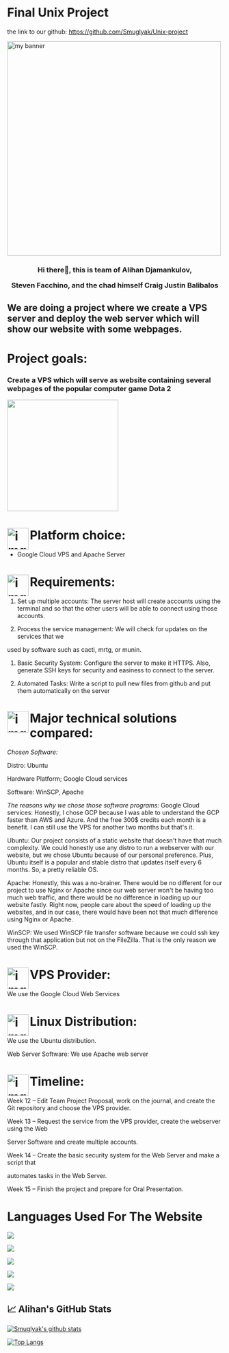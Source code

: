# Final Unix Project

the link to our github: https://github.com/Smuglyak/Unix-project

<p  align="center">

<img  height="500"  src="https://images.unsplash.com/photo-1531297484001-80022131f5a1?ixlib=rb-1.2.1&ixid=MnwxMjA3fDB8MHxzZWFyY2h8MXx8d2ViJTIwd2FsbHBhcGVyfGVufDB8fDB8fA%3D%3D&w=1000&q=80"  alt="my banner"></p>

<h3  style="text-align:center;">Hi there👋, this is team of Alihan Djamankulov,

Steven Facchino, and the chad himself Craig Justin Balibalos</h3>

<h2>We are doing a project where we create a VPS server and deploy the web server which will show our website with some webpages. </h2>

# Project goals:

### Create a VPS which will serve as website containing several webpages of the popular computer game Dota 2

<img  src="https://raw.githubusercontent.com/Smuglyak/Unix-project/main/images/dota2.gif"  height="260px">

# <img align="left"  src="https://raw.githubusercontent.com/Smuglyak/Unix-project/main/images/settings.png"  alt="img"  width="50px"/> Platform choice:

- Google Cloud VPS and Apache Server

# <img align="left"  src="https://raw.githubusercontent.com/Smuglyak/Unix-project/main/images/to-do-list.png"  alt="img"  width="50px"/> Requirements:

1. Set up multiple accounts: The server host will create accounts using the terminal and so that the other users will be able to connect using those accounts.

1. Process the service management: We will check for updates on the services that we

used by software such as cacti, mrtg, or munin.

1. Basic Security System: Configure the server to make it HTTPS. Also, generate SSH keys for security and easiness to connect to the server.

1. Automated Tasks: Write a script to pull new files from github and put them automatically on the server

# <img align="left"  src="https://raw.githubusercontent.com/Smuglyak/Unix-project/main/images/compare.png"  alt="img"  width="50px"/> Major technical solutions compared:

_Chosen Software:_

Distro: Ubuntu

Hardware Platform; Google Cloud services

Software: WinSCP, Apache

_The reasons why we chose those software programs:_
Google Cloud services: Honestly, I chose GCP because I was able to understand the GCP faster than AWS and Azure. And the free 300$ credits each month is a benefit. I can still use the VPS for another two months but that's it.

Ubuntu: Our project consists of a static website that doesn't have that much complexity. We could honestly use any distro to run a webserver with our website, but we chose Ubuntu because of our personal preference. Plus, Ubuntu itself is a popular and stable distro that updates itself every 6 months. So, a pretty reliable OS.

Apache: Honestly, this was a no-brainer. There would be no different for our project to use Nginx or Apache since our web server won't be having too much web traffic, and there would be no difference in loading up our website fastly. Right now, people care about the speed of loading up the websites, and in our case, there would have been not that much difference using Nginx or Apache.

WinSCP: We used WinSCP file transfer software because we could ssh key through that application but not on the FileZilla. That is the only reason we used the WinSCP.

# <img align="left"  src="https://raw.githubusercontent.com/Smuglyak/Unix-project/main/images/vps.png"  alt="img"  width="50px"/> VPS Provider:

We use the Google Cloud Web Services

# <img align="left"  src="https://raw.githubusercontent.com/Smuglyak/Unix-project/main/images/linux.png"  alt="img"  width="50px"/> Linux Distribution:

We use the Ubuntu distribution.

Web Server Software: We use Apache web server

# <img align="left"  src="https://raw.githubusercontent.com/Smuglyak/Unix-project/main/images/schedule.png"  alt="img"  width="50px"/> Timeline:

Week 12 – Edit Team Project Proposal, work on the journal, and create the Git repository and choose the VPS provider.

Week 13 – Request the service from the VPS provider, create the webserver using the Web

Server Software and create multiple accounts.

Week 14 – Create the basic security system for the Web Server and make a script that

automates tasks in the Web Server.

Week 15 – Finish the project and prepare for Oral Presentation.

# Languages Used For The Website

![](https://img.shields.io/badge/Code-JavaScript-informational?style=flat&logo=JavaScript&color=F7DF1E)

![](https://img.shields.io/badge/Code-HTML5-informational?style=flat&logo=HTML5&color=E34F26)

![](https://img.shields.io/badge/Style-CSS3-informational?style=flat&logo=CSS3&color=1572B6)

![](https://img.shields.io/badge/Tools-Git-informational?style=flat&logo=Git&color=F05032)

![](https://img.shields.io/badge/Tools-GitHub-informational?style=flat&logo=GitHub&color=181717)

## 📈 Alihan's GitHub Stats

[![Smuglyak's github stats](https://github-readme-stats.vercel.app/api?username=Smuglyak)](https://github.com/yushi1007)

[![Top Langs](https://github-readme-stats.vercel.app/api/top-langs/?username=Smuglyak&layout=compact)](https://github.com/Smuglyak)
